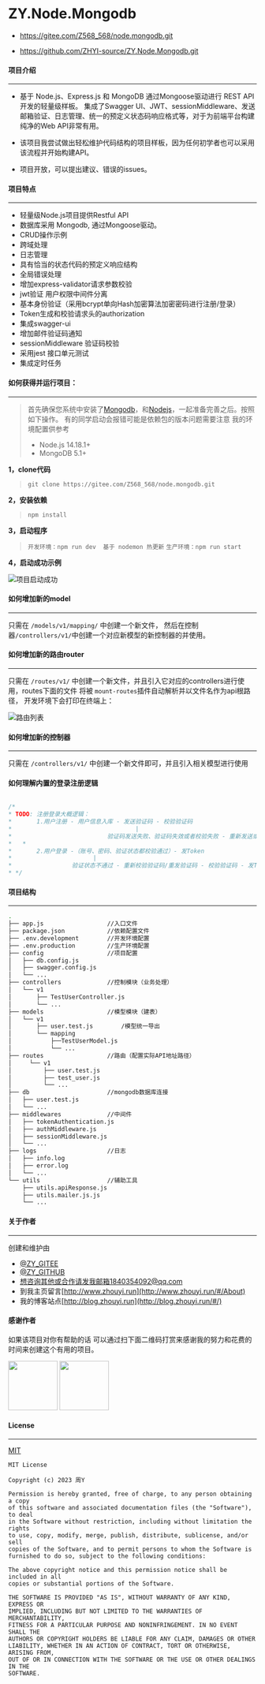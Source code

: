 # ZY.Node.Mongodb 

- https://gitee.com/Z568_568/node.mongodb.git

- https://github.com/ZHYI-source/ZY.Node.Mongodb.git

#### 项目介绍

---
- 基于 Node.js、Express.js 和 MongoDB 通过Mongoose驱动进行 REST API 开发的轻量级样板。
  集成了Swagger UI、JWT、sessionMiddleware、发送邮箱验证、日志管理、统一的预定义状态码响应格式等，对于为前端平台构建纯净的Web API非常有用。

- 该项目我尝试做出轻松维护代码结构的项目样板，因为任何初学者也可以采用该流程并开始构建API。 

- 项目开放，可以提出建议、错误的issues。


#### 项目特点

---

- 轻量级Node.js项目提供Restful API
- 数据库采用 Mongodb, 通过Mongoose驱动。
- CRUD操作示例
- 跨域处理
- 日志管理
- 具有恰当的状态代码的预定义响应结构
- 全局错误处理
- 增加express-validator请求参数校验
- jwt验证 用户权限中间件分离
- 基本身份验证（采用bcrypt单向Hash加密算法加密密码进行注册/登录）
- Token生成和校验请求头的authorization 
- 集成swagger-ui
- 增加邮件验证码通知
- sessionMiddleware 验证码校验
- 采用jest 接口单元测试
- 集成定时任务


#### 如何获得并运行项目：

---

> 首先确保您系统中安装了[Mongodb](http://www.mongodb.org/)，和[Nodejs](http://nodejs.org/ "Nodejs")，一起准备完善之后。按照如下操作。
> 有的同学启动会报错可能是依赖包的版本问题需要注意
> 我的环境配置供参考 
> - Node.js 14.18.1+ 
> - MongoDB 5.1+

**1，clone代码**

 >  `git clone https://gitee.com/Z568_568/node.mongodb.git`
 
**2，安装依赖**

 >  `npm install`

**3，启动程序**

 >  `开发环境：npm run dev  基于 nodemon 热更新`
 >  `生产环境：npm run start`

**4，启动成功示例**

![项目启动成功](public/md/api_ok.png)


#### 如何增加新的model

---
只需在 `/models/v1/mapping/` 中创建一个新文件，
然后在控制器`/controllers/v1/`中创建一个对应新模型的新控制器的并使用。

#### 如何增加新的路由router

---
只需在 `/routes/v1/` 中创建一个新文件，并且引入它对应的controllers进行使用，routes下面的文件 将被 `mount-routes`插件自动解析并以文件名作为api根路径，
开发环境下会打印在终端上：

![路由列表](public/md/mount_router.png)

#### 如何增加新的控制器

---
只需在 `/controllers/v1/` 中创建一个新文件即可，并且引入相关模型进行使用


#### 如何理解内置的登录注册逻辑

```js

/*
* TODO: 注册登录大概逻辑：
*       1.用户注册 - 用户信息入库 - 发送验证码 - 校验验证码
*                                   |
*                           验证码发送失败、验证码失效或者校验失败 - 重新发送或输入验证码 - 校验验证码
*   *
*       2.用户登录 -（账号、密码、验证状态都校验通过）- 发Token
*                       |
*                 验证状态不通过 - 重新校验验证码/重发验证码 - 校验验证码 - 发Token
* */

```

#### 项目结构

---

```sh
.
├── app.js                  //入口文件
├── package.json            //依赖配置文件
├── .env.development        //开发环境配置
├── .env.production         //生产环境配置
├── config                  //项目配置
│   ├── db.config.js
│   ├── swagger.config.js
│   └── ...
├── controllers             //控制模块（业务处理）
│   └── v1
│       ├── TestUserController.js
│       └── ...
├── models                  //模型模块（建表）
│   └── v1
│       ├── user.test.js        /模型统一导出
│       └── mapping
│           ├──TestUserModel.js
│           └── ...
├── routes                  //路由（配置实际API地址路径）
│     └── v1
│         ├── user.test.js
│         ├── test_user.js
│         └── ...
├── db                      //mongodb数据库连接
│   ├── user.test.js              
│   └── ...
├── middlewares             //中间件
│   ├── tokenAuthentication.js
│   ├── authMiddleware.js
│   ├── sessionMiddleware.js
│   └── ...
├── logs                    //日志
│   ├── info.log
│   ├── error.log
│   └── ...
└── utils                   //辅助工具
    ├── utils.apiResponse.js
    ├── utils.mailer.js.js
    └── ...
```

#### 关于作者

---
创建和维护由
 - [@ZY_GITEE](https://gitee.com/Z568_568) 
 - [@ZY_GITHUB](https://github.com/ZHYI-source)
 - 想咨询其他或合作请发我邮箱1840354092@qq.com
 - 到我主页留言[http://www.zhouyi.run](http://www.zhouyi.run/#/About)
 - 我的博客站点[http://blog.zhouyi.run](http://blog.zhouyi.run/#/)

#### 感谢作者
如果该项目对你有帮助的话 可以通过扫下面二维码打赏来感谢我的努力和花费的时间来创建这个有用的项目。

<div>
   <img src="public/md/zfb.jpg" width="100"> 
   <img src="public/md/vx.jpg" width="100"> 
</div>

#### License

---

[MIT](https://choosealicense.com/licenses/mit/)

```lc
MIT License

Copyright (c) 2023 周Y

Permission is hereby granted, free of charge, to any person obtaining a copy
of this software and associated documentation files (the "Software"), to deal
in the Software without restriction, including without limitation the rights
to use, copy, modify, merge, publish, distribute, sublicense, and/or sell
copies of the Software, and to permit persons to whom the Software is
furnished to do so, subject to the following conditions:

The above copyright notice and this permission notice shall be included in all
copies or substantial portions of the Software.

THE SOFTWARE IS PROVIDED "AS IS", WITHOUT WARRANTY OF ANY KIND, EXPRESS OR
IMPLIED, INCLUDING BUT NOT LIMITED TO THE WARRANTIES OF MERCHANTABILITY,
FITNESS FOR A PARTICULAR PURPOSE AND NONINFRINGEMENT. IN NO EVENT SHALL THE
AUTHORS OR COPYRIGHT HOLDERS BE LIABLE FOR ANY CLAIM, DAMAGES OR OTHER
LIABILITY, WHETHER IN AN ACTION OF CONTRACT, TORT OR OTHERWISE, ARISING FROM,
OUT OF OR IN CONNECTION WITH THE SOFTWARE OR THE USE OR OTHER DEALINGS IN THE
SOFTWARE.

```


 
